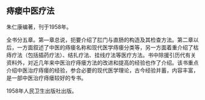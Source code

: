 ## 痔瘘中医疗法

朱仁康编著，刊于1958年。

全书分五章。第—章总说，扼要介绍了肛门与直肠的构造及其检查方法。第二章以后，一方面叙述了中医的痔瘘名称和现代医学痔瘘分类等，另一方面着重介绍了枯痔疗法（包括插药疗法）、结扎疗法、挂线疗法等医疗方法。书中除援引历代有关资料外，对近几年来中医治疗痔瘘方法的改进和提高的经验也作了介绍。该书重点介绍中医治疗痔瘘的经验，参合必要的现代医学理论，古今经验并蓄，内容丰富，是一部中医治疗痔瘘较好的专书。

1958年人民卫生出版社出版。
